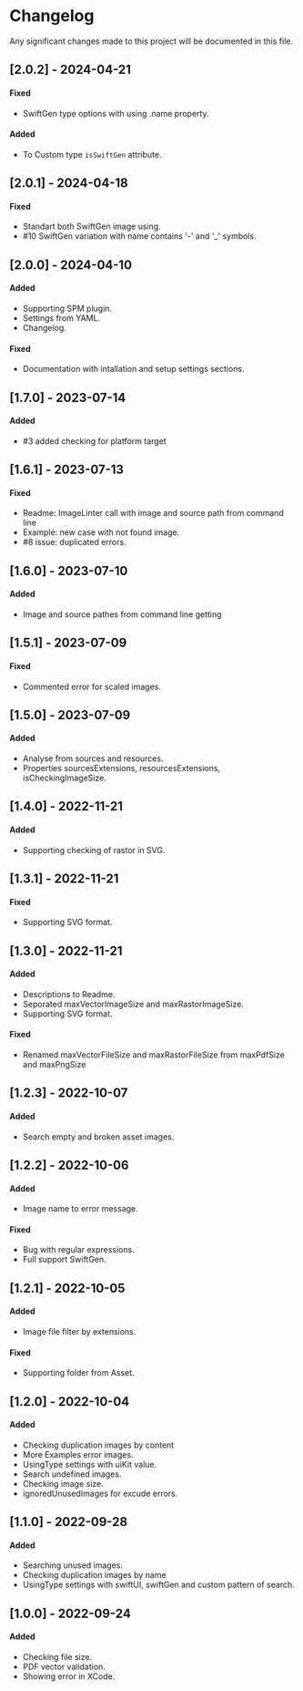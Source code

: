  
# Changelog

Any significant changes made to this project will be documented in this file.

## [2.0.2] - 2024-04-21

#### Fixed

- SwiftGen type options with using .name property.

#### Added

- To Custom type `isSwiftGen` attribute.

## [2.0.1] - 2024-04-18

#### Fixed

- Standart both SwiftGen image using.
- #10 SwiftGen variation with name contains '-' and '_' symbols.

## [2.0.0] - 2024-04-10

#### Added

- Supporting SPM plugin.
- Settings from YAML.
- Changelog.

#### Fixed

- Documentation with intallation and setup settings sections.

## [1.7.0] - 2023-07-14

#### Added

- #3 added checking for platform target

## [1.6.1] - 2023-07-13

#### Fixed

- Readme: ImageLinter call with image and source path from command line
- Example: new case with not found image.
- #8 issue: duplicated errors.

## [1.6.0] - 2023-07-10

#### Added

- Image and source pathes from command line getting

## [1.5.1] - 2023-07-09

#### Fixed

- Commented error for scaled images.

## [1.5.0] - 2023-07-09

#### Added

- Analyse from sources and resources.
- Properties sourcesExtensions, resourcesExtensions, isCheckingImageSize.

## [1.4.0] - 2022-11-21

#### Added

- Supporting checking of rastor in SVG.

## [1.3.1] - 2022-11-21

#### Fixed

- Supporting SVG format.

## [1.3.0] - 2022-11-21

#### Added

- Descriptions to Readme.
- Seporated maxVectorImageSize and maxRastorImageSize.
- Supporting SVG format.

#### Fixed

- Renamed maxVectorFileSize and maxRastorFileSize from maxPdfSize and maxPngSize

## [1.2.3] - 2022-10-07

#### Added

- Search empty and broken asset images.

## [1.2.2] - 2022-10-06

#### Added

- Image name to error message.

#### Fixed

- Bug with regular expressions.
- Full support SwiftGen.

## [1.2.1] - 2022-10-05

#### Added

- Image file filter by extensions.

#### Fixed

- Supporting folder from Asset.

## [1.2.0] - 2022-10-04

#### Added

- Checking duplication images by content
- More Examples error images.
- UsingType settings with uiKit value.
- Search undefined images.
- Checking image size.
- ignoredUnusedImages for excude errors.

## [1.1.0] - 2022-09-28

#### Added

- Searching unused images.
- Checking duplication images by name
- UsingType settings with swiftUI, swiftGen and custom pattern of search.

## [1.0.0] - 2022-09-24

#### Added

- Checking file size.
- PDF vector validation.
- Showing error in XCode.
